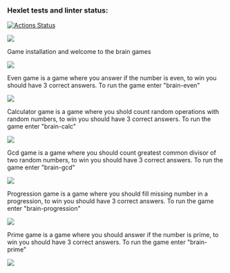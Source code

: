 ### Hexlet tests and linter status:
[![Actions Status](https://github.com/u-shev/python-project-lvl1/workflows/hexlet-check/badge.svg)](https://github.com/u-shev/python-project-lvl1/actions)

<a href="https://codeclimate.com/github/u-shev/python-project-lvl1/maintainability"><img src="https://api.codeclimate.com/v1/badges/cf4104dc58f1dc7f476c/maintainability" /></a>

Game installation and welcome to the brain games

<a href="https://asciinema.org/a/xD5MG8c88av367k8JpCPMwL00" target="_blank"><img src="https://asciinema.org/a/xD5MG8c88av367k8JpCPMwL00.svg" /></a>

Even game is a game where you answer if the number is even, to win you should have 3 correct answers. To run the game enter "brain-even"

<a href="https://asciinema.org/a/VPKcS0sjgRuH9hBMTQnihKWM5" target="_blank"><img src="https://asciinema.org/a/VPKcS0sjgRuH9hBMTQnihKWM5.svg" /></a>

Calculator game is a game where you shold count random operations with random numbers, to win you should have 3 correct answers. To run the game enter "brain-calc" 

<a href="https://asciinema.org/a/fGjjvdhD2xtnmvMoaGhPR3gZJ" target="_blank"><img src="https://asciinema.org/a/fGjjvdhD2xtnmvMoaGhPR3gZJ.svg" /></a>

Gcd game is a game where you should count greatest common divisor of two random numbers, to win you should have 3 correct answers. To run the game enter "brain-gcd"

<a href="https://asciinema.org/a/ahHrRMMaOPJQYKxXnjkGNbiTy" target="_blank"><img src="https://asciinema.org/a/ahHrRMMaOPJQYKxXnjkGNbiTy.svg" /></a>

Progression game is a game where you should fill missing number in a progression, to win you should have 3 correct answers. To run the game enter "brain-progression"

<a href="https://asciinema.org/a/MnSvGelHRuEHWBXYFOGUuBFaH" target="_blank"><img src="https://asciinema.org/a/MnSvGelHRuEHWBXYFOGUuBFaH.svg" /></a>
 
Prime game is a game where you should answer if the number is prime, to win you should have 3 correct answers. To run the game enter "brain-prime"

<a href="https://asciinema.org/a/r2qh7zW5yZy7zmAvPebxl3UHI" target="_blank"><img src="https://asciinema.org/a/r2qh7zW5yZy7zmAvPebxl3UHI.svg" /></a>
